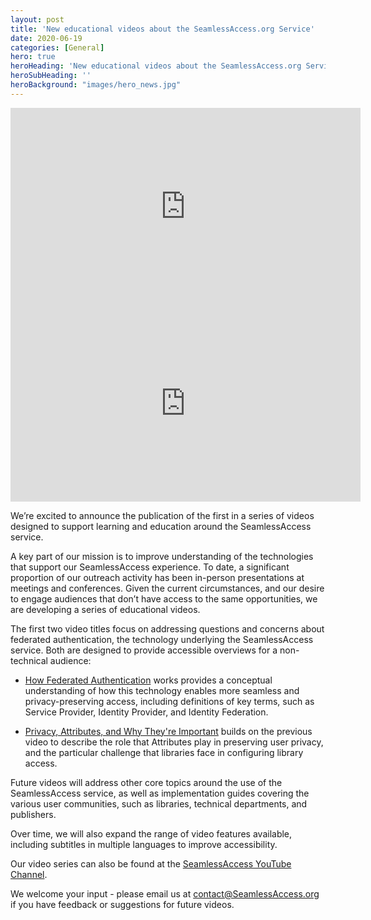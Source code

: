 ```yaml
---
layout: post
title: 'New educational videos about the SeamlessAccess.org Service'
date: 2020-06-19
categories: [General]
hero: true
heroHeading: 'New educational videos about the SeamlessAccess.org Service'
heroSubHeading: ''
heroBackground: "images/hero_news.jpg"
---
```


<iframe width="560" height="315" src="https://www.youtube.com/embed/wjvC_PUj4CI" frameborder="0" allow="accelerometer; autoplay; encrypted-media; gyroscope; picture-in-picture" allowfullscreen></iframe>

<iframe width="560" height="315" src="https://www.youtube.com/embed/4xRqdc0DeJI" frameborder="0" allow="accelerometer; autoplay; encrypted-media; gyroscope; picture-in-picture" allowfullscreen></iframe>

We’re excited to announce the publication of the first in a series of videos designed to support learning and education around the SeamlessAccess service.

A key part of our mission is to improve understanding of the technologies that support our SeamlessAccess experience.  To date, a significant proportion of our outreach activity has been in-person presentations at meetings and conferences.  Given the current circumstances, and our desire to engage audiences that don’t have access to the same opportunities, we are developing a series of educational videos.

The first two video titles focus on addressing questions and concerns about federated authentication, the technology underlying the SeamlessAccess service.  Both are designed to provide accessible overviews for a non-technical audience:

- [How Federated Authentication](https://www.youtube.com/watch?v=wjvC_PUj4CI) works provides a conceptual understanding of how this technology enables more seamless and privacy-preserving access, including definitions of key terms, such as Service Provider, Identity Provider, and Identity Federation.

- [Privacy, Attributes, and Why They're Important](https://www.youtube.com/watch?v=4xRqdc0DeJI) builds on the previous video to describe the role that Attributes play in preserving user privacy, and the particular challenge that libraries face in configuring library access.

Future videos will address other core topics around the use of the SeamlessAccess service, as well as implementation guides covering the various user communities, such as libraries, technical departments, and publishers.

Over time, we will also expand the range of video features available, including subtitles in multiple languages to improve accessibility.

Our video series can also be found at the [SeamlessAccess YouTube Channel](https://www.youtube.com/watch?v=4xRqdc0DeJI).

We welcome your input - please email us at [contact@SeamlessAccess.org](mailto:contact@seamlessaccess.org) if you have feedback or suggestions for future videos.